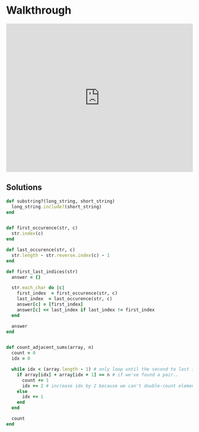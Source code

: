 # Walkthrough

<iframe src="https://player.vimeo.com/video/196887744?rel=0&autoplay=1" width="100%" height="400px" frameborder="0" webkitallowfullscreen="" mozallowfullscreen="" allowfullscreen="" style="line-height: 1.6em;" rel="line-height: 1.6em;"></iframe>


## Solutions

```ruby
def substring?(long_string, short_string)
  long_string.include?(short_string)
end


def first_occurence(str, c)
  str.index(c)
end

def last_occurence(str, c)
  str.length - str.reverse.index(c) - 1
end

def first_last_indices(str)
  answer = {}

  str.each_char do |c|
    first_index  = first_occurence(str, c)
    last_index  = last_occurence(str, c)
    answer[c] = [first_index]
    answer[c] << last_index if last_index != first_index
  end

  answer
end


def count_adjacent_sums(array, n)
  count = 0
  idx = 0

  while idx < (array.length - 1) # only loop until the second to last index
    if array[idx] + array[idx + 1] == n # if we've found a pair..
      count += 1
      idx += 2 # increase idx by 2 because we can't double-count elements
    else
      idx += 1
    end
  end

  count
end
```
